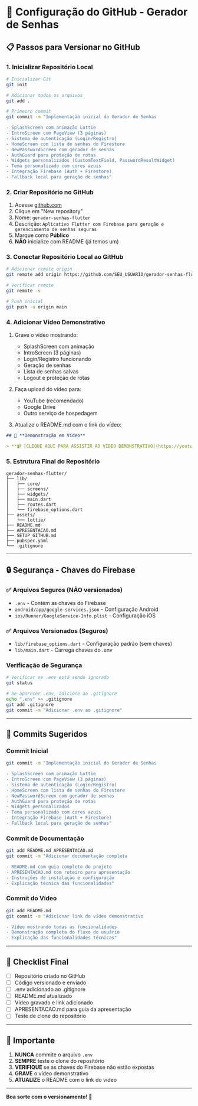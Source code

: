 # 🚀 **Configuração do GitHub - Gerador de Senhas**

## 📋 **Passos para Versionar no GitHub**

### **1. Inicializar Repositório Local**
```bash
# Inicializar Git
git init

# Adicionar todos os arquivos
git add .

# Primeiro commit
git commit -m "Implementação inicial do Gerador de Senhas

- SplashScreen com animação Lottie
- IntroScreen com PageView (3 páginas)
- Sistema de autenticação (Login/Registro)
- HomeScreen com lista de senhas do Firestore
- NewPasswordScreen com gerador de senhas
- AuthGuard para proteção de rotas
- Widgets personalizados (CustomTextField, PasswordResultWidget)
- Tema personalizado com cores azuis
- Integração Firebase (Auth + Firestore)
- Fallback local para geração de senhas"
```

### **2. Criar Repositório no GitHub**
1. Acesse [github.com](https://github.com)
2. Clique em "New repository"
3. Nome: `gerador-senhas-flutter`
4. Descrição: `Aplicativo Flutter com Firebase para geração e gerenciamento de senhas seguras`
5. Marque como **Público**
6. **NÃO** inicialize com README (já temos um)

### **3. Conectar Repositório Local ao GitHub**
```bash
# Adicionar remote origin
git remote add origin https://github.com/SEU_USUARIO/gerador-senhas-flutter.git

# Verificar remote
git remote -v

# Push inicial
git push -u origin main
```

### **4. Adicionar Vídeo Demonstrativo**
1. Grave o vídeo mostrando:
   - SplashScreen com animação
   - IntroScreen (3 páginas)
   - Login/Registro funcionando
   - Geração de senhas
   - Lista de senhas salvas
   - Logout e proteção de rotas

2. Faça upload do vídeo para:
   - YouTube (recomendado)
   - Google Drive
   - Outro serviço de hospedagem

3. Atualize o README.md com o link do vídeo:
```markdown
## 🎥 **Demonstração em Vídeo**

> **📹 [CLIQUE AQUI PARA ASSISTIR AO VÍDEO DEMONSTRATIVO](https://youtube.com/watch?v=SEU_VIDEO_AQUI)**
```

### **5. Estrutura Final do Repositório**
```
gerador-senhas-flutter/
├── lib/
│   ├── core/
│   ├── screens/
│   ├── widgets/
│   ├── main.dart
│   ├── routes.dart
│   └── firebase_options.dart
├── assets/
│   └── lottie/
├── README.md
├── APRESENTACAO.md
├── SETUP_GITHUB.md
├── pubspec.yaml
└── .gitignore
```

---

## 🔒 **Segurança - Chaves do Firebase**

### **✅ Arquivos Seguros (NÃO versionados)**
- `.env` - Contém as chaves do Firebase
- `android/app/google-services.json` - Configuração Android
- `ios/Runner/GoogleService-Info.plist` - Configuração iOS

### **✅ Arquivos Versionados (Seguros)**
- `lib/firebase_options.dart` - Configuração padrão (sem chaves)
- `lib/main.dart` - Carrega chaves do .env

### **Verificação de Segurança**
```bash
# Verificar se .env está sendo ignorado
git status

# Se aparecer .env, adicione ao .gitignore
echo ".env" >> .gitignore
git add .gitignore
git commit -m "Adicionar .env ao .gitignore"
```

---

## 📝 **Commits Sugeridos**

### **Commit Inicial**
```bash
git commit -m "Implementação inicial do Gerador de Senhas

- SplashScreen com animação Lottie
- IntroScreen com PageView (3 páginas)  
- Sistema de autenticação (Login/Registro)
- HomeScreen com lista de senhas do Firestore
- NewPasswordScreen com gerador de senhas
- AuthGuard para proteção de rotas
- Widgets personalizados
- Tema personalizado com cores azuis
- Integração Firebase (Auth + Firestore)
- Fallback local para geração de senhas"
```

### **Commit de Documentação**
```bash
git add README.md APRESENTACAO.md
git commit -m "Adicionar documentação completa

- README.md com guia completo do projeto
- APRESENTACAO.md com roteiro para apresentação
- Instruções de instalação e configuração
- Explicação técnica das funcionalidades"
```

### **Commit do Vídeo**
```bash
git add README.md
git commit -m "Adicionar link do vídeo demonstrativo

- Vídeo mostrando todas as funcionalidades
- Demonstração completa do fluxo do usuário
- Explicação das funcionalidades técnicas"
```

---

## 🎯 **Checklist Final**

- [ ] Repositório criado no GitHub
- [ ] Código versionado e enviado
- [ ] .env adicionado ao .gitignore
- [ ] README.md atualizado
- [ ] Vídeo gravado e link adicionado
- [ ] APRESENTACAO.md para guia da apresentação
- [ ] Teste de clone do repositório

---

## 🚨 **Importante**

1. **NUNCA** commite o arquivo `.env`
2. **SEMPRE** teste o clone do repositório
3. **VERIFIQUE** se as chaves do Firebase não estão expostas
4. **GRAVE** o vídeo demonstrativo
5. **ATUALIZE** o README com o link do vídeo

---

**Boa sorte com o versionamento! 🎉**

